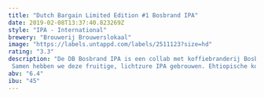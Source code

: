 ```yaml
---
title: "Dutch Bargain Limited Edition #1 Bosbrand IPA"
date: 2019-02-08T13:37:40.823269Z
style: "IPA - International"
brewery: "Brouwerij Brouwerslokaal"
image: "https://labels.untappd.com/labels/2511123?size=hd"
rating: "3.3"
description: "De DB Bosbrand IPA is een collab met koffiebranderij Bosbrand uit Apeldoorn. Met deze samenwerking wilden we de cliché doorbreken dat koffiebonen en bier enkel in een Stout samenkomen.  Samen hebben we deze fruitige, lichtzure IPA gebrouwen. Ehtiopische koffiebonen kregen een lichte toast, om die fruittoetsen uit de bonen te halen. Dit combineerden we met een passievrucht fermentatie om het bier extra fruitig te krijgen. De lichte toast van de koffiebonen zorgen ook voor een karameltoets, waarmee het bier een extra dimensie krijgt. In deze IPA vind je vooral hoparoma’s en minder hopbitterheid, waardoor deze richting de New England gaat."
abv: "6.4"
ibu: "45"
---
```

